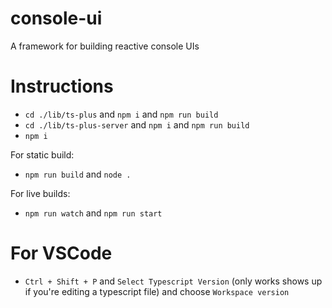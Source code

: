 # console-ui

A framework for building reactive console UIs

# Instructions

- `cd ./lib/ts-plus` and `npm i` and `npm run build`
- `cd ./lib/ts-plus-server` and `npm i` and `npm run build`
- `npm i`

For static build:

- `npm run build` and `node .`

For live builds:

- `npm run watch` and `npm run start`

# For VSCode

- `Ctrl + Shift + P` and `Select Typescript Version` (only works shows up if you're editing a typescript file) and choose `Workspace version`
